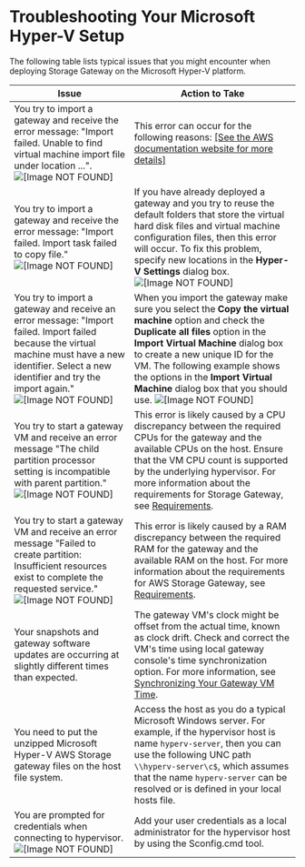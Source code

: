 # Troubleshooting Your Microsoft Hyper\-V Setup<a name="ResourceConfigureHostHyperV-troubleshooting"></a>

The following table lists typical issues that you might encounter when deploying Storage Gateway on the Microsoft Hyper\-V platform\.


| Issue | Action to Take | 
| --- | --- | 
| You try to import a gateway and receive the error message: "Import failed\. Unable to find virtual machine import file under location \.\.\."\.![\[Image NOT FOUND\]](http://docs.aws.amazon.com/storagegateway/latest/userguide/images/hyperv-troubleshoot01.png) |  This error can occur for the following reasons: [\[See the AWS documentation website for more details\]](http://docs.aws.amazon.com/storagegateway/latest/userguide/ResourceConfigureHostHyperV-troubleshooting.html)  | 
|  You try to import a gateway and receive the error message: "Import failed\. Import task failed to copy file\." ![\[Image NOT FOUND\]](http://docs.aws.amazon.com/storagegateway/latest/userguide/images/hyperv-troubleshoot02.png)  |  If you have already deployed a gateway and you try to reuse the default folders that store the virtual hard disk files and virtual machine configuration files, then this error will occur\. To fix this problem, specify new locations in the **Hyper\-V Settings** dialog box\. ![\[Image NOT FOUND\]](http://docs.aws.amazon.com/storagegateway/latest/userguide/images/hyperv-settings11.png)  | 
|  You try to import a gateway and receive an error message: "Import failed\. Import failed because the virtual machine must have a new identifier\. Select a new identifier and try the import again\." ![\[Image NOT FOUND\]](http://docs.aws.amazon.com/storagegateway/latest/userguide/images/hyperv-troubleshoot03.png)  |  When you import the gateway make sure you select the **Copy the virtual machine** option and check the **Duplicate all files** option in the **Import Virtual Machine** dialog box to create a new unique ID for the VM\. The following example shows the options in the **Import Virtual Machine** dialog box that you should use\. ![\[Image NOT FOUND\]](http://docs.aws.amazon.com/storagegateway/latest/userguide/images/hyperv-import03.png)  | 
|  You try to start a gateway VM and receive an error message "The child partition processor setting is incompatible with parent partition\." ![\[Image NOT FOUND\]](http://docs.aws.amazon.com/storagegateway/latest/userguide/images/hyperv-troubleshoot04.png)  | This error is likely caused by a CPU discrepancy between the required CPUs for the gateway and the available CPUs on the host\. Ensure that the VM CPU count is supported by the underlying hypervisor\. For more information about the requirements for Storage Gateway, see [Requirements](Requirements.md)\. | 
|  You try to start a gateway VM and receive an error message "Failed to create partition: Insufficient resources exist to complete the requested service\." ![\[Image NOT FOUND\]](http://docs.aws.amazon.com/storagegateway/latest/userguide/images/hyperv-troubleshoot05.png)  |  This error is likely caused by a RAM discrepancy between the required RAM for the gateway and the available RAM on the host\. For more information about the requirements for AWS Storage Gateway, see [Requirements](Requirements.md)\.  | 
|  Your snapshots and gateway software updates are occurring at slightly different times than expected\.  |  The gateway VM's clock might be offset from the actual time, known as clock drift\. Check and correct the VM's time using local gateway console's time synchronization option\. For more information, see [Synchronizing Your Gateway VM Time](manage-on-premises-common.md#MaintenanceTimeSync-common)\.  | 
|  You need to put the unzipped Microsoft Hyper\-V AWS Storage gateway files on the host file system\.  |  Access the host as you do a typical Microsoft Windows server\. For example, if the hypervisor host is name `hyperv-server`, then you can use the following UNC path `\\hyperv-server\c$`, which assumes that the name `hyperv-server` can be resolved or is defined in your local hosts file\.  | 
|  You are prompted for credentials when connecting to hypervisor\. ![\[Image NOT FOUND\]](http://docs.aws.amazon.com/storagegateway/latest/userguide/images/hyperv-vm-connect02.png)  |  Add your user credentials as a local administrator for the hypervisor host by using the Sconfig\.cmd tool\.  | 